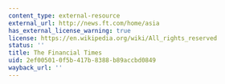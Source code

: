 ```yaml
---
content_type: external-resource
external_url: http://news.ft.com/home/asia
has_external_license_warning: true
license: https://en.wikipedia.org/wiki/All_rights_reserved
status: ''
title: The Financial Times
uid: 2ef00501-0f5b-417b-8388-b89accbd0849
wayback_url: ''
---
```

